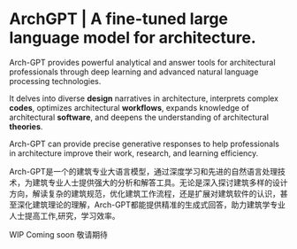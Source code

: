 # ArchGPT | A fine-tuned large language model for architecture.
Arch-GPT provides powerful analytical and answer tools for architectural professionals through deep learning and advanced natural language processing technologies. 

It delves into diverse **design** narratives in architecture, interprets complex **codes**, optimizes architectural **workflows**, expands knowledge of architectural **software**, and deepens the understanding of architectural **theories**.

Arch-GPT can provide precise generative responses to help professionals in architecture improve their work, research, and learning efficiency.


Arch-GPT是一个的建筑专业大语言模型，通过深度学习和先进的自然语言处理技术，为建筑专业人士提供强大的分析和解答工具。无论是深入探讨建筑多样的设计方向，解读复杂的建筑规范，优化建筑工作流程，还是扩展对建筑软件的认识，甚至深化建筑理论的理解，Arch-GPT都能提供精准的生成式回答，助力建筑学专业人士提高工作,研究，学习效率。

WIP Coming soon 
敬请期待
